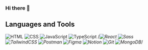 ### Hi there 👋

## Languages and Tools

![HTML](https://img.shields.io/badge/-HTML-090909?style=for-the-badge&logo=html5&logoColor=white)
![CSS](https://img.shields.io/badge/-CSS-090909?style=for-the-badge&logo=css3&logoColor=white)
![JavaScript](https://img.shields.io/badge/-JavaScript-090909?style=for-the-badge&logo=JavaScript&logoColor=white)
![TypeScript](https://img.shields.io/badge/-TypeScript-090909?style=for-the-badge&logo=TypeScript&logoColor=white)
/*![React](https://img.shields.io/badge/-React-090909?style=for-the-badge&logo=React&logoColor=white)
![Sass](https://img.shields.io/badge/-Sass-090909?style=for-the-badge&logo=sass&logoColor=white)
![TailwindCSS](https://img.shields.io/badge/tailwindcss-090909.svg?style=for-the-badge&logo=tailwind-css&logoColor=white)
![Postman](https://img.shields.io/badge/Postman-090909?style=for-the-badge&logo=postman&logoColor=white)
![Figma](https://img.shields.io/badge/figma-090909.svg?style=for-the-badge&logo=figma&logoColor=white)
![Notion](https://img.shields.io/badge/Notion-090909.svg?style=for-the-badge&logo=notion&logoColor=white)
![Git](https://img.shields.io/badge/git-090909.svg?style=for-the-badge&logo=git&logoColor=white)
![MongoDB](https://img.shields.io/badge/MongoDB-090909.svg?style=for-the-badge&logo=mongodb&logoColor=white)*/

